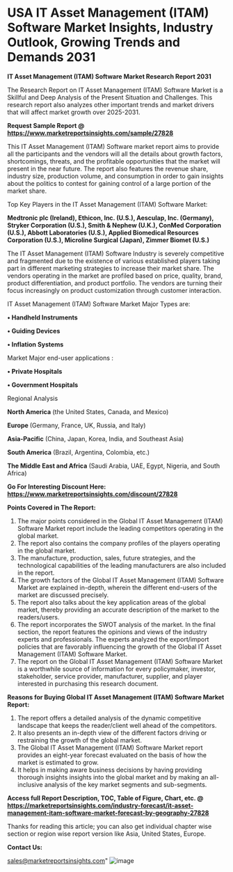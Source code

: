 # USA IT Asset Management (ITAM) Software Market Insights, Industry Outlook, Growing Trends and Demands 2031

<strong>IT Asset Management (ITAM) Software Market Research Report 2031</strong>

The Research Report on IT Asset Management (ITAM) Software Market is a Skillful and Deep Analysis of the Present Situation and Challenges. This research report also analyzes other important trends and market drivers that will affect market growth over 2025-2031.

<strong>Request Sample Report @ <a href=https://www.marketreportsinsights.com/sample/27828>https://www.marketreportsinsights.com/sample/27828</a></strong>

This IT Asset Management (ITAM) Software market report aims to provide all the participants and the vendors will all the details about growth factors, shortcomings, threats, and the profitable opportunities that the market will present in the near future. The report also features the revenue share, industry size, production volume, and consumption in order to gain insights about the politics to contest for gaining control of a large portion of the market share.

Top Key Players in the IT Asset Management (ITAM) Software Market:

<strong>Medtronic plc (Ireland), Ethicon, Inc. (U.S.), Aesculap, Inc. (Germany), Stryker Corporation (U.S.), Smith & Nephew (U.K.), ConMed Corporation (U.S.), Abbott Laboratories (U.S.), Applied Biomedical Resources Corporation (U.S.), Microline Surgical (Japan), Zimmer Biomet (U.S.)</strong>

The IT Asset Management (ITAM) Software Industry is severely competitive and fragmented due to the existence of various established players taking part in different marketing strategies to increase their market share. The vendors operating in the market are profiled based on price, quality, brand, product differentiation, and product portfolio. The vendors are turning their focus increasingly on product customization through customer interaction.

IT Asset Management (ITAM) Software Market Major Types are:

<strong>• Handheld Instruments

• Guiding Devices

• Inflation Systems</strong>

Market Major end-user applications :

<strong>• Private Hospitals

• Government Hospitals</strong>

Regional Analysis

</u><strong><b>North America</b></strong> (the United States, Canada, and Mexico)

<strong><b>Europe </b></strong>(Germany, France, UK, Russia, and Italy)

<strong><b>Asia-Pacific</b></strong> (China, Japan, Korea, India, and Southeast Asia)

<strong><b>South America</b></strong> (Brazil, Argentina, Colombia, etc.)

<strong><b>The Middle East and Africa</b></strong> (Saudi Arabia, UAE, Egypt, Nigeria, and South Africa)

<strong>Go For Interesting Discount Here: <a href=https://www.marketreportsinsights.com/discount/27828>https://www.marketreportsinsights.com/discount/27828</a></strong>

<strong>Points Covered in The Report:</strong>
<ol>
  <li>The major points considered in the Global IT Asset Management (ITAM) Software Market report include the leading competitors operating in the global market.</li>
  <li>The report also contains the company profiles of the players operating in the global market.</li>
  <li>The manufacture, production, sales, future strategies, and the technological capabilities of the leading manufacturers are also included in the report.</li>
  <li>The growth factors of the Global IT Asset Management (ITAM) Software Market are explained in-depth, wherein the different end-users of the market are discussed precisely.</li>
  <li>The report also talks about the key application areas of the global market, thereby providing an accurate description of the market to the readers/users.</li>
  <li>The report incorporates the SWOT analysis of the market. In the final section, the report features the opinions and views of the industry experts and professionals. The experts analyzed the export/import policies that are favorably influencing the growth of the Global IT Asset Management (ITAM) Software Market.</li>
  <li>The report on the Global IT Asset Management (ITAM) Software Market is a worthwhile source of information for every policymaker, investor, stakeholder, service provider, manufacturer, supplier, and player interested in purchasing this research document.</li>
</ol>
<strong>Reasons for Buying Global IT Asset Management (ITAM) Software Market Report:</strong>

<ol>
  <li>The report offers a detailed analysis of the dynamic competitive landscape that keeps the reader/client well ahead of the competitors.</li>
  <li>It also presents an in-depth view of the different factors driving or restraining the growth of the global market.</li>
  <li>The Global IT Asset Management (ITAM) Software Market report provides an eight-year forecast evaluated on the basis of how the market is estimated to grow.</li>
  <li>It helps in making aware business decisions by having providing thorough insights insights into the global market and by making an all-inclusive analysis of the key market segments and sub-segments.</li>
</ol>
<strong>Access full Report Description, TOC, Table of Figure, Chart, etc. @ <a href=https://marketreportsinsights.com/industry-forecast/it-asset-management-itam-software-market-forecast-by-geography-27828>https://marketreportsinsights.com/industry-forecast/it-asset-management-itam-software-market-forecast-by-geography-27828</a></strong>


Thanks for reading this article; you can also get individual chapter wise section or region wise report version like Asia, United States, Europe.

<strong>Contact Us:</strong>

sales@marketreportsinsights.com"
![image](https://github.com/user-attachments/assets/8ab0313e-9bd8-49af-8892-5721c27a036f)
